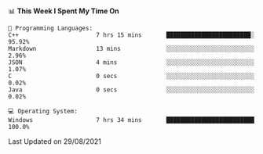 
<!--START_SECTION:waka-->
📊 **This Week I Spent My Time On** 

```text
💬 Programming Languages: 
C++                      7 hrs 15 mins       ████████████████████████░   95.92% 
Markdown                 13 mins             ░░░░░░░░░░░░░░░░░░░░░░░░░   2.96% 
JSON                     4 mins              ░░░░░░░░░░░░░░░░░░░░░░░░░   1.07% 
C                        0 secs              ░░░░░░░░░░░░░░░░░░░░░░░░░   0.02% 
Java                     0 secs              ░░░░░░░░░░░░░░░░░░░░░░░░░   0.02%

💻 Operating System: 
Windows                  7 hrs 34 mins       █████████████████████████   100.0%

```


 Last Updated on 29/08/2021
<!--END_SECTION:waka-->
